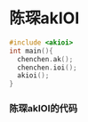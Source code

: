 # 陈琛akIOI


```cpp
#include <akioi>
int main(){
  chenchen.ak();
  chenchen.ioi();
  akioi();
}
```
### 陈琛akIOI的代码
